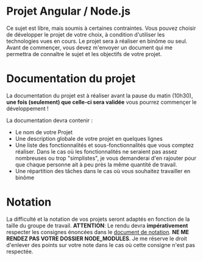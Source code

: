 # Projet Angular / Node.js

Ce sujet est libre, mais soumis à certaines contraintes.
Vous pouvez choisir de développer le projet de votre choix, à condition d'utiliser les technologies vues en cours.
Le projet sera à réaliser en binôme ou seul.
Avant de commençer, vous devez m'envoyer un document qui me permettra de connaître le sujet et les objectifs de votre projet.

# Documentation du projet

La documentation du projet est à réaliser avant la pause du matin (10h30), 
**une fois (seulement) que celle-ci sera validée** vous pourrez commençer le développement !

La documentation devra contenir :

- Le nom de votre Projet
- Une description globale de votre projet en quelques lignes
- Une liste des fonctionnalités et sous-fonctionnalités que vous comptez réaliser.
Dans le cas où les fonctionnalités ne seraient pas assez nombreuses ou trop "simplistes", 
je vous demanderai d'en rajouter pour que chaque personne ait à peu près la même quantité de travail.
- Une répartition des tâches dans le cas où vous souhaitez travailler en binôme

# Notation

La difficulté et la notation de vos projets seront adaptés en fonction de la taille du groupe de travail.
**ATTENTION**: Le rendu devra **impérativement** respecter les consignes énoncées dans le [document de notation](https://github.com/lp1dev/hack.courses/blob/master/notation.md).
**NE ME RENDEZ PAS VOTRE DOSSIER NODE_MODULES**. 
Je me réserve le droit d'enlever des points sur votre note dans le cas où cette consigne n'est pas respectée.
